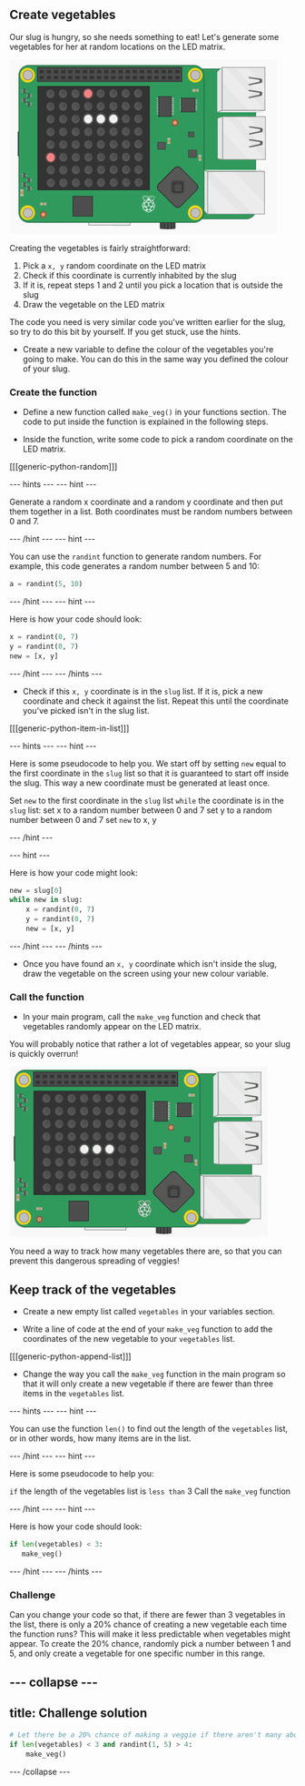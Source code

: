 ## Create vegetables

Our slug is hungry, so she needs something to eat! Let's generate some vegetables for her at random locations on the LED matrix.

![Vegetables](images/vegetables.png)

Creating the vegetables is fairly straightforward:

1. Pick a `x, y` random coordinate on the LED matrix
2. Check if this coordinate is currently inhabited by the slug
3. If it is, repeat steps 1 and 2 until you pick a location that is outside the slug
4. Draw the vegetable on the LED matrix

The code you need is very similar code you've written earlier for the slug, so try to do this bit by yourself. If you get stuck, use the hints.

+ Create a new variable to define the colour of the vegetables you're going to make. You can do this in the same way you defined the colour of your slug.

### Create the function

+ Define a new function called `make_veg()` in your functions section. The code to put inside the function is explained in the following steps.

+ Inside the function, write some code to pick a random coordinate on the LED matrix.

[[[generic-python-random]]]

--- hints --- --- hint ---

Generate a random x coordinate and a random y coordinate and then put them together in a list. Both coordinates must be random numbers between 0 and 7.

--- /hint --- --- hint ---

You can use the `randint` function to generate random numbers. For example, this code generates a random number between 5 and 10:

```python
a = randint(5, 10)
```

--- /hint --- --- hint ---

Here is how your code should look:

```python
x = randint(0, 7)
y = randint(0, 7)
new = [x, y]
```

--- /hint --- --- /hints ---


+ Check if this `x, y` coordinate is in the `slug` list. If it is, pick a new coordinate and check it against the list. Repeat this until the coordinate you've picked isn't in the slug list.

[[[generic-python-item-in-list]]]

--- hints --- --- hint ---

Here is some pseudocode to help you. We start off by setting `new` equal to the first coordinate in the `slug` list so that it is guaranteed to start off inside the slug. This way a new coordinate must be generated at least once.

Set `new` to the first coordinate in the `slug` list `while` the coordinate is in the `slug` list: set x to a random number between 0 and 7 set y to a random number between 0 and 7 set `new` to x, y

--- /hint ---

--- hint ---

Here is how your code might look:

```python
new = slug[0]
while new in slug:
    x = randint(0, 7)
    y = randint(0, 7)
    new = [x, y]
```

--- /hint --- --- /hints ---

+ Once you have found an `x, y` coordinate which isn't inside the slug, draw the vegetable on the screen using your new colour variable.

### Call the function

+ In your main program, call the `make_veg` function and check that vegetables randomly appear on the LED matrix.

You will probably notice that rather a lot of vegetables appear, so your slug is quickly overrun!

![Too many vegetables](images/too-many-veggies.gif)

You need a way to track how many vegetables there are, so that you can prevent this dangerous spreading of veggies!

## Keep track of the vegetables

+ Create a new empty list called `vegetables` in your variables section.

+ Write a line of code at the end of your `make_veg` function to add the coordinates of the new vegetable to your `vegetables` list.

[[[generic-python-append-list]]]

+ Change the way you call the `make_veg` function in the main program so that it will only create a new vegetable if there are fewer than three items in the `vegetables` list.

--- hints --- --- hint ---

You can use the function `len()` to find out the length of the `vegetables` list, or in other words, how many items are in the list.

--- /hint --- --- hint ---

Here is some pseudocode to help you:

`if` the length of the vegetables list is `less than` 3 Call the `make_veg` function

--- /hint --- --- hint ---

Here is how your code should look:

```python
if len(vegetables) < 3:
   make_veg()
```

--- /hint --- --- /hints ---

### Challenge
Can you change your code so that, if there are fewer than 3 vegetables in the list, there is only a 20% chance of creating a new vegetable each time the function runs? This will make it less predictable when vegetables might appear. To create the 20% chance, randomly pick a number between 1 and 5, and only create a vegetable for one specific number in this range.

--- collapse ---
---
title: Challenge solution
---

```python
# Let there be a 20% chance of making a veggie if there aren't many about
if len(vegetables) < 3 and randint(1, 5) > 4:
    make_veg()
```

--- /collapse ---

